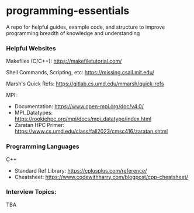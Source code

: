 # programming-essentials
A repo for helpful guides, example code, and structure to improve programming breadth of knowledge and understanding

### Helpful Websites

Makefiles (C/C++): https://makefiletutorial.com/

Shell Commands, Scripting, etc: https://missing.csail.mit.edu/

Marsh's Quick Refs: https://gitlab.cs.umd.edu/mmarsh/quick-refs

MPI:
- Documentation: https://www.open-mpi.org/doc/v4.0/
- MPI_Datatypes: https://rookiehpc.org/mpi/docs/mpi_datatype/index.html
- Zaratan HPC Primer: https://www.cs.umd.edu/class/fall2023/cmsc416/zaratan.shtml

### Programming Languages

C++
- Standard Ref Library: https://cplusplus.com/reference/
- Cheatsheet: https://www.codewithharry.com/blogpost/cpp-cheatsheet/

### Interview Topics:

TBA
